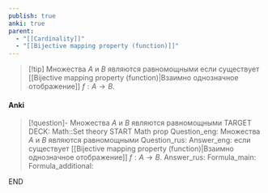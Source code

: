 ```yaml
---
publish: true
anki: true
parent:
  - "[[Cardinality]]"
  - "[[Bijective mapping property (function)]]"
---
```


> [!tip] Множества $A$ и $B$ являются равномощными
если существует [[Bijective mapping property (function)|Взаимно однозначное отображение]] $f : A \rightarrow B$.


#### Anki
> [!question]- Множества $A$ и $B$ являются равномощными
TARGET DECK: Math::Set theory
START
Math prop
Question_eng: Множества $A$ и $B$ являются равномощными
Question_rus: 
Answer_eng: если существует [[Bijective mapping property (function)|Взаимно однозначное отображение]] $f : A \rightarrow B$.
Answer_rus: 
Formula_main: 
Formula_additional:
<!--ID: 1705495275911-->
END